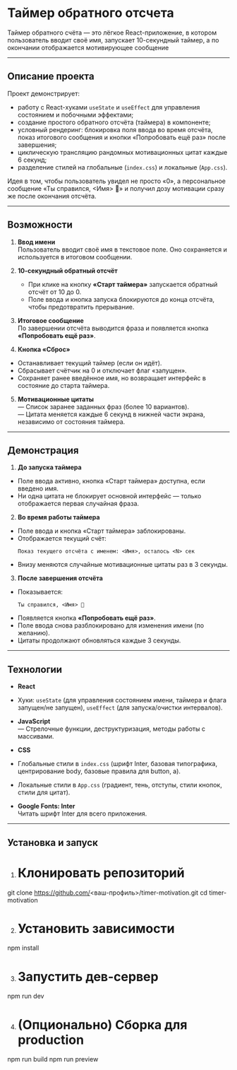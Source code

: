 # Таймер обратного отсчета
Таймер обратного счёта — это лёгкое React-приложение, в котором пользователь вводит своё имя, запускает 10-секундный таймер, а по окончании отображается мотивирующее сообщение 

---

## Описание проекта

Проект демонстрирует:

- работу с React-хуками `useState` и `useEffect` для управления состоянием и побочными эффектами;
- создание простого обратного отсчёта (таймера) в компоненте;
- условный рендеринг: блокировка поля ввода во время отсчёта, показ итогового сообщения и кнопки «Попробовать ещё раз» после завершения;
- циклическую трансляцию рандомных мотивационных цитат каждые 6 секунд;
- разделение стилей на глобальные (`index.css`) и локальные (`App.css`).

Идея в том, чтобы пользователь увидел не просто «0», а персональное сообщение «Ты справился, <Имя> 💪» и получил дозу мотивации сразу же после окончания отсчёта.

---

## Возможности

1. **Ввод имени**  
   Пользователь вводит своё имя в текстовое поле. Оно сохраняется и используется в итоговом сообщении.

2. **10-секундный обратный отсчёт**  
   - При клике на кнопку **«Старт таймера»** запускается обратный отсчёт от 10 до 0.  
   - Поле ввода и кнопка запуска блокируются до конца отсчёта, чтобы предотвратить прерывание.

3. **Итоговое сообщение**  
   По завершении отсчёта выводится фраза и появляется кнопка **«Попробовать ещё раз»**.

4. **Кнопка «Сброс»**  
- Останавливает текущий таймер (если он идёт).  
- Сбрасывает счётчик на 0 и отключает флаг «запущен».  
- Сохраняет ранее введённое имя, но возвращает интерфейс в состояние до старта таймера.

5. **Мотивационные цитаты**  
— Список заранее заданных фраз (более 10 вариантов).  
— Цитата меняется каждые 6 секунд в нижней части экрана, независимо от состояния таймера.

---

## Демонстрация

1. **До запуска таймера**  
- Поле ввода активно, кнопка «Старт таймера» доступна, если введено имя.  
- Ни одна цитата не блокирует основной интерфейс — только отображается первая случайная фраза.

2. **Во время работы таймера**  
- Поле ввода и кнопка «Старт таймера» заблокированы.  
- Отображается текущий счёт:  
  ```
  Показ текущего отсчёта с именем: <Имя>, осталось <N> сек
  ```
- Внизу меняются случайные мотивационные цитаты раз в 3 секунды.

3. **После завершения отсчёта**  
- Показывается:
  ```
  Ты справился, <Имя> 💪
  ```
- Появляется кнопка **«Попробовать ещё раз»**.  
- Поле ввода снова разблокировано для изменения имени (по желанию).  
- Цитаты продолжают обновляться каждые 3 секунды.

---

## Технологии

- **React**  
- Хуки: `useState` (для управления состоянием имени, таймера и флага запущен/не запущен), `useEffect` (для запуска/очистки интервалов).

- **JavaScript**  
— Стрелочные функции, деструктуризация, методы работы с массивами.

- **CSS**  
- Глобальные стили в `index.css` (шрифт Inter, базовая типографика, центрирование body, базовые правила для button, a).  
- Локальные стили в `App.css` (градиент, тень, отступы, стили кнопок, стили для цитат).

- **Google Fonts: Inter**  
Читать шрифт Inter для всего приложения.

---

## Установка и запуск

1. # Клонировать репозиторий
git clone https://github.com/<ваш-профиль>/timer-motivation.git
cd timer-motivation

2. # Установить зависимости
npm install

3. # Запустить дев-сервер
npm run dev

4. # (Опционально) Сборка для production
npm run build
npm run preview

